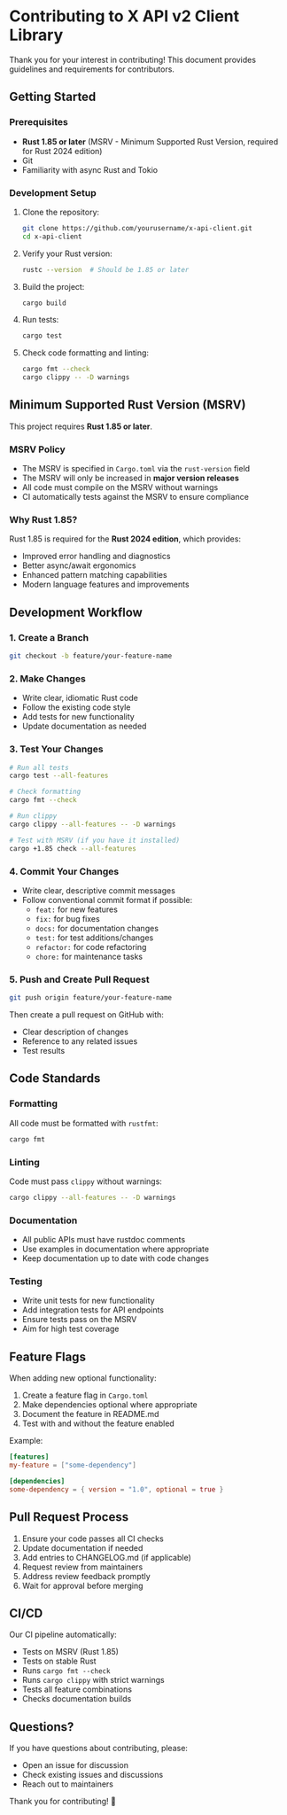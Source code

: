 # Contributing to X API v2 Client Library

Thank you for your interest in contributing! This document provides guidelines and requirements for contributors.

## Getting Started

### Prerequisites

- **Rust 1.85 or later** (MSRV - Minimum Supported Rust Version, required for Rust 2024 edition)
- Git
- Familiarity with async Rust and Tokio

### Development Setup

1. Clone the repository:
   ```bash
   git clone https://github.com/yourusername/x-api-client.git
   cd x-api-client
   ```

2. Verify your Rust version:
   ```bash
   rustc --version  # Should be 1.85 or later
   ```

3. Build the project:
   ```bash
   cargo build
   ```

4. Run tests:
   ```bash
   cargo test
   ```

5. Check code formatting and linting:
   ```bash
   cargo fmt --check
   cargo clippy -- -D warnings
   ```

## Minimum Supported Rust Version (MSRV)

This project requires **Rust 1.85 or later**.

### MSRV Policy

- The MSRV is specified in `Cargo.toml` via the `rust-version` field
- The MSRV will only be increased in **major version releases**
- All code must compile on the MSRV without warnings
- CI automatically tests against the MSRV to ensure compliance

### Why Rust 1.85?

Rust 1.85 is required for the **Rust 2024 edition**, which provides:
- Improved error handling and diagnostics
- Better async/await ergonomics
- Enhanced pattern matching capabilities
- Modern language features and improvements

## Development Workflow

### 1. Create a Branch

```bash
git checkout -b feature/your-feature-name
```

### 2. Make Changes

- Write clear, idiomatic Rust code
- Follow the existing code style
- Add tests for new functionality
- Update documentation as needed

### 3. Test Your Changes

```bash
# Run all tests
cargo test --all-features

# Check formatting
cargo fmt --check

# Run clippy
cargo clippy --all-features -- -D warnings

# Test with MSRV (if you have it installed)
cargo +1.85 check --all-features
```

### 4. Commit Your Changes

- Write clear, descriptive commit messages
- Follow conventional commit format if possible:
  - `feat:` for new features
  - `fix:` for bug fixes
  - `docs:` for documentation changes
  - `test:` for test additions/changes
  - `refactor:` for code refactoring
  - `chore:` for maintenance tasks

### 5. Push and Create Pull Request

```bash
git push origin feature/your-feature-name
```

Then create a pull request on GitHub with:
- Clear description of changes
- Reference to any related issues
- Test results

## Code Standards

### Formatting

All code must be formatted with `rustfmt`:

```bash
cargo fmt
```

### Linting

Code must pass `clippy` without warnings:

```bash
cargo clippy --all-features -- -D warnings
```

### Documentation

- All public APIs must have rustdoc comments
- Use examples in documentation where appropriate
- Keep documentation up to date with code changes

### Testing

- Write unit tests for new functionality
- Add integration tests for API endpoints
- Ensure tests pass on the MSRV
- Aim for high test coverage

## Feature Flags

When adding new optional functionality:

1. Create a feature flag in `Cargo.toml`
2. Make dependencies optional where appropriate
3. Document the feature in README.md
4. Test with and without the feature enabled

Example:
```toml
[features]
my-feature = ["some-dependency"]

[dependencies]
some-dependency = { version = "1.0", optional = true }
```

## Pull Request Process

1. Ensure your code passes all CI checks
2. Update documentation if needed
3. Add entries to CHANGELOG.md (if applicable)
4. Request review from maintainers
5. Address review feedback promptly
6. Wait for approval before merging

## CI/CD

Our CI pipeline automatically:
- Tests on MSRV (Rust 1.85)
- Tests on stable Rust
- Runs `cargo fmt --check`
- Runs `cargo clippy` with strict warnings
- Tests all feature combinations
- Checks documentation builds

## Questions?

If you have questions about contributing, please:
- Open an issue for discussion
- Check existing issues and discussions
- Reach out to maintainers

Thank you for contributing! 🎉
